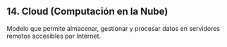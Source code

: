 ## 14. Cloud (Computación en la Nube)

Modelo que permite almacenar, gestionar y procesar datos en servidores remotos accesibles por Internet.
